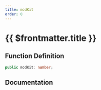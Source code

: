 ```yaml
---
title: modKit
order: 0
---
```


# {{ $frontmatter.title }}

## Function Definition

```ts
public modKit: number;
```

## Documentation

<!--@include: ./parts/modKit.md-->
